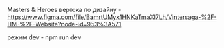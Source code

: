 Masters & Heroes
вертска по дизайну - https://www.figma.com/file/BamrtUMyx1HNKaTmaXI7Lh/Vintersaga-%2F-HM-%2F-Website?node-id=953%3A571

режим dev - npm run dev